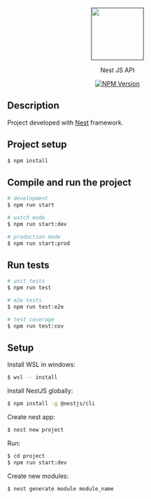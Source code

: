 <p align="center">
  <a href="" target="blank"><img src="https://placehold.co/300/jpg" width="120" alt="" /></a>
</p>

  <p align="center">Nest JS API</p>
    <p align="center">
<a href="https://www.npmjs.com/~nestjscore" target="_blank"><img src="https://img.shields.io/npm/v/@nestjs/core.svg" alt="NPM Version" /></a>
</p>

## Description

Project developed with [Nest](https://github.com/nestjs/nest) framework.

## Project setup

```bash
$ npm install
```

## Compile and run the project

```bash
# development
$ npm run start

# watch mode
$ npm run start:dev

# production mode
$ npm run start:prod
```

## Run tests

```bash
# unit tests
$ npm run test

# e2e tests
$ npm run test:e2e

# test coverage
$ npm run test:cov
```

## Setup
Install WSL in windows:
```bash
$ wsl -- install
```

Install NestJS globally:
```bash
$ npm install -g @nestjs/cli
```

Create nest app:
```bash
$ nest new project
```

Run:
```bash
$ cd project
$ npm run start:dev
```

Create new modules:
```bash
$ nest generate module module_name
```